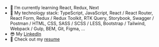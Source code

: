 - 🌱 I’m currently learning React, Redux, Next
- 🦾 My technology stack: TypeScript, JavaScript, React / React Router, React Form, Redux / Redux Toolkit, RTK Query, Storybook, Swagger / Postman / HTML, CSS, SASS / SCSS / LESS, Bootstrap / Tailwind, Webpack / Gulp, BEM, Git, Figma, ...
- 😎 My [LinkedIn](https://www.linkedin.com/in/yersultan-sansyzbay-6b0434204/) 
- 📄 Check out my [resume](https://drive.google.com/file/d/1FnSZjk3at7MPXh7W0VhJItHakbEeoWBf/view?usp=sharing)
